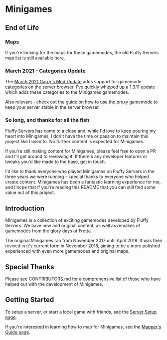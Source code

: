 # Minigames

## End of Life

### Maps

If you're looking for the maps for these gamemodes, the old Fluffy Servers map list is still available [here](https://fluffyservers.com/fastdlmg/maps/).

### March 2021 - Categories Update

The [March 2021 Garry's Mod Update](https://store.steampowered.com/news/app/4000/view/2988675197234811880) adds support for gamemode categories on the server browser. I've quickly whipped up a [1.3.11 update](https://github.com/fluffy-servers/minigames_v2/releases/tag/1.3.11) which adds these categories to the Minigames gamemodes.

Also relevant - check out [the guide on how to use the proxy gamemode](https://github.com/fluffy-servers/minigames_v2/wiki/Server-Setup#proxy-gamemode) to keep your server stable in the server browser.

### So long, and thanks for all the fish

Fluffy Servers has come to a close and, while I'd love to keep pouring my heart into Minigames, I don't have the time or passion to maintain this project like I used to. No further content is expected for Minigames.

If you're still making content for Minigames, please feel free to open a PR and I'll get around to reviewing it. If there's any developer features or tweaks you'd like made to the base, get in touch.

I'd like to thank everyone who played Minigames on Fluffy Servers in the three years we were running - special thanks to everyone who helped create content. Minigames has been a fantastic learning experience for me, and I hope that if you're reading this README that you can still find some value out of this project.

## Introduction

Minigames is a collection of exciting gamemodes developed by Fluffy Servers. We have new and original content, as well as remakes of gamemodes from the glory days of Fretta.

The original Minigames ran from November 2017 until April 2018. It was then revived in it's current form in November 2018, aiming to be a more polished experienced with even more gamemodes and original maps.

## Special Thanks

Please see CONTRIBUTORS.md for a comprehensive list of those who have helped out with the development of Minigames.

## Getting Started

To setup a server, or start a local game with friends, see the [Server Setup page](https://github.com/fluffy-servers/minigames_v2/wiki/Server-Setup).

If you're interested in learning how to map for Minigames, see the [Mapper's Guide page](https://github.com/fluffy-servers/minigames_v2/wiki/Mapper's-Guide).
